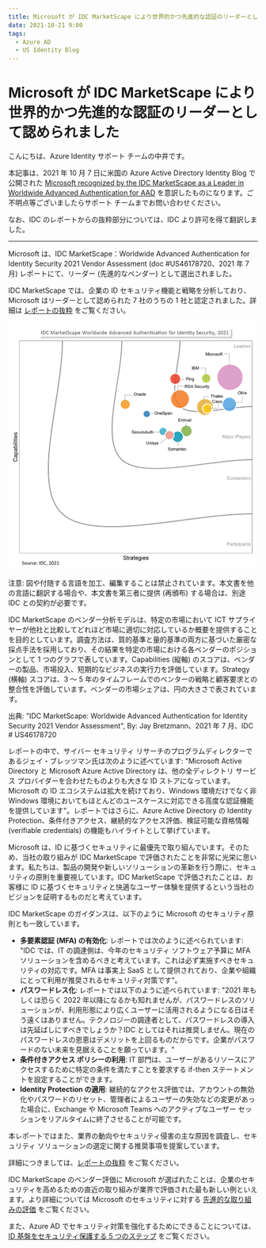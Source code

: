 ```yaml
---
title: Microsoft が IDC MarketScape により世界的かつ先進的な認証のリーダーとして認められました
date: 2021-10-21 9:00
tags:
  - Azure AD
  - US Identity Blog
---
```


# Microsoft が IDC MarketScape により世界的かつ先進的な認証のリーダーとして認められました

こんにちは、Azure Identity サポート チームの中井です。

本記事は、2021 年 10 月 7 日に米国の Azure Active Directory Identity Blog で公開された [Microsoft recognized by the IDC MarketScape as a Leader in Worldwide Advanced Authentication for AAD](https://techcommunity.microsoft.com/t5/azure-active-directory-identity/microsoft-recognized-by-the-idc-marketscape-as-a-leader-in/ba-p/2464411) を意訳したものになります。ご不明点等ございましたらサポート チームまでお問い合わせください。

なお、IDC のレポートからの抜粋部分については、IDC より許可を得て翻訳しました。

------

Microsoft は、IDC MarketScape：Worldwide Advanced Authentication for Identity Security 2021 Vendor Assessment (doc #US46178720、2021 年 7 月) レポートにて、リーダー (先進的なベンダー) として選出されました。

IDC MarketScape では、企業の ID セキュリティ機能と戦略を分析しており、Microsoft はリーダーとして認められた 7 社のうちの 1 社と認定されました。詳細は [レポートの抜粋](https://idcdocserv.com/US46178720e_Microsoft) をご覧ください。

![](./recognized-by-idc-marketscape-as-a-leader/image1.png)

注意: 図や付随する言語を加工、編集することは禁止されています。本文書を他の言語に翻訳する場合や、本文書を第三者に提供 (再頒布) する場合は、別途 IDC との契約が必要です。

IDC MarketScape のベンダー分析モデルは、特定の市場において ICT サプライヤーが他社と比較してどれほど市場に適切に対応しているか概要を提供することを目的としています。調査方法は、質的基準と量的基準の両方に基づいた厳密な採点手法を採用しており、その結果を特定の市場における各ベンダーのポジションとして 1 つのグラフで表しています。Capabilities (縦軸) のスコアは、ベンダーの製品、市場投入、短期的なビジネスの実行力を評価しています。Strategy (横軸) スコアは、3 ～ 5 年のタイムフレームでのベンターの戦略と顧客要求との整合性を評価しています。ベンダーの市場シェアは、円の大きさで表されています。

出典: "IDC MarketScape: Worldwide Advanced Authentication for Identity Security 2021 Vendor Assessment", By: Jay Bretzmann、2021 年 7 月、IDC # US46178720

レポートの中で、サイバー  セキュリティ リサーチのプログラムディレクターであるジェイ・ブレッツマン氏は次のように述べています: "Microsoft Active Directory と Microsoft Azure Active Directory は、他の全ディレクトリ サービス プロバイダーを合わせたものよりも大きな ID ストアになっています。Microsoft の ID エコシステムは拡大を続けており、Windows 環境だけでなく非 Windows 環境においてもほとんどのユースケースに対応できる高度な認証機能を提供しています"。レポートではさらに、Azure Active Directory の Identity Protection、条件付きアクセス、継続的なアクセス評価、検証可能な資格情報 (verifiable credentials) の機能もハイライトとして挙げています。

Microsoft は、ID に基づくセキュリティに最優先で取り組んでいます。そのため、当社の取り組みが IDC MarketScape で評価されたことを非常に光栄に思います。私たちは、製品の開発や新しいソリューションの革新を行う際に、セキュリティの原則を重要視しています。IDC MarketScape で評価されたことは、お客様に ID に基づくセキュリティと快適なユーザー体験を提供するという当社のビジョンを証明するものだと考えています。

IDC MarketScape のガイダンスは、以下のように Microsoft のセキュリティ原則とも一致しています。

- **多要素認証 (MFA) の有効化**: レポートでは次のように述べられています: "IDC では、IT の調達側は、今年のセキュリティ ソフトウェア予算に MFA ソリューションを含めるべきと考えています。これは必ず実施すべきセキュリティの対応です。MFA は事実上 SaaS として提供されており、企業や組織にとって利用が推奨されるセキュリティ対策です"。
- **パスワードレス化**: レポートでは以下のように述べられています: "2021 年もしくは恐らく 2022 年以降になるかも知れませんが、パスワードレスのソリューションが、利用形態により広くユーザーに活用されるようになる日はそう遠くはありません。テクノロジーの調達者として、パスワードレスの導入は先延ばしにすべきでしょうか？IDC としてはそれは推奨しません。現在のパスワードレスの恩恵はデメリットを上回るものだからです。企業がパスワードのない未来を見据えることを願っています。"
- **条件付きアクセス ポリシーの利用**: IT 部門は、ユーザーがあるリソースにアクセスするために特定の条件を満たすことを要求する if-then ステートメントを設定することができます。
- **Identity Protection の適用**: 継続的なアクセス評価では、アカウントの無効化やパスワードのリセット、管理者によるユーザーの失効などの変更があった場合に、Exchange や Microsoft Teams へのアクティブなユーザー セッションをリアルタイムに終了させることが可能です。
 
本レポートではまた、業界の動向やセキュリティ侵害の主な原因を調査し、セキュリティ ソリューションの選定に関する推奨事項を提案しています。

詳細につきましては、[レポートの抜粋](https://idcdocserv.com/US46178720e_Microsoft) をご覧ください。

IDC MarketScape のベンダー評価に Microsoft が選ばれたことは、企業のセキュリティを高めるための直近の取り組みが業界で評価された最も新しい例といえます。より詳細については Microsoft のセキュリティに対する [先進的な取り組みの評価](https://www.microsoft.com/ja-jp/security/business/security-leaders-gartner-magic-quadrant) をご覧ください。

また、Azure AD でセキュリティ対策を強化するためにできることについては、[ID 基盤をセキュリティ保護する 5 つのステップ](https://docs.microsoft.com/ja-jp/azure/security/fundamentals/steps-secure-identity) をご覧ください。
